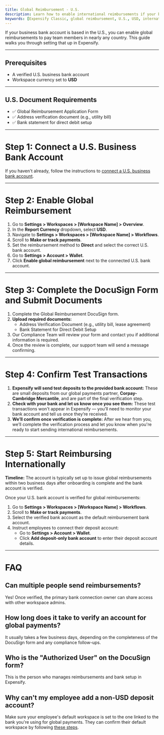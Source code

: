 ```yaml
---
title: Global Reimbursement - U.S.
description: Learn how to enable international reimbursements if your business bank account is in the U.S.
keywords: [Expensify Classic, global reimbursement, U.S., USD, international payments, direct deposit, DocuSign, compliance]
---
```


If your business bank account is based in the U.S., you can enable global reimbursements to pay team members in nearly any country. This guide walks you through setting that up in Expensify.

---

## Prerequisites
- A verified U.S. business bank account
- Workspace currency set to **USD**

---

## U.S. Document Requirements
- ✅ Global Reimbursement Application Form
- ✅ Address verification document (e.g., utility bill)
- ✅ Bank statement for direct debit setup

---

# Step 1: Connect a U.S. Business Bank Account
If you haven't already, follow the instructions to [connect a U.S. business bank account](https://help.expensify.com/articles/expensify-classic/bank-accounts-and-payments/bank-accounts/Connect-US-Business-Bank-Account).

---

# Step 2: Enable Global Reimbursement
1. Go to **Settings > Workspaces > [Workspace Name] > Overview**.
2. In the **Report Currency** dropdown, select **USD**.
3. Navigate to **Settings > Workspaces > [Workspace Name] > Workflows**.
4. Scroll to **Make or track payments**.
5. Set the reimbursement method to **Direct** and select the correct U.S. bank account.
6. Go to **Settings > Account > Wallet**.
7. Click **Enable global reimbursement** next to the connected U.S. bank account.

---

# Step 3: Complete the DocuSign Form and Submit Documents  
1. Complete the Global Reimbursement DocuSign form.
2. **Upload required documents:**
   - Address Verification Document (e.g., utility bill, lease agreement)
   - Bank Statement for Direct Debit Setup
3. Our Compliance Team will review your form and contact you if additional information is required.
4. Once the review is complete, our support team will send a message confirming.

---

# Step 4: Confirm Test Transactions

1. **Expensify will send test deposits to the provided bank account:** These are small deposits from our global payments partner, **Corpay-Cambridge Mercantile**, and are part of the final verification step.
2. **Check with your bank and let us know once you see them:** These test transactions won't appear in Expensify — you’ll need to monitor your bank account and tell us once they’re received.
3. **We’ll confirm once verification is complete:** After we hear from you, we’ll complete the verification process and let you know when you're ready to start sending international reimbursements.

---

# Step 5: Start Reimbursing Internationally

**Timeline:** The account is typically set up to issue global reimbursements within two business days after onboarding is complete and the bank account is verified.

Once your U.S. bank account is verified for global reimbursements:
1. Go to **Settings > Workspaces > [Workspace Name] > Workflows**.
2. Scroll to **Make or track payments**.
3. Select the verified bank account as the default reimbursement bank account.
4. Instruct employees to connect their deposit account:
   - Go to **Settings > Account > Wallet**.
   - Click **Add deposit-only bank account** to enter their deposit account details.

---

# FAQ

## Can multiple people send reimbursements?
Yes! Once verified, the primary bank connection owner can share access with other workspace admins.

## How long does it take to verify an account for global payments?
It usually takes a few business days, depending on the completeness of the DocuSign form and any compliance follow-ups.

## Who is the "Authorized User" on the DocuSign form?
This is the person who manages reimbursements and bank setup in Expensify.

## Why can't my employee add a non-USD deposit account?
Make sure your employee's default workspace is set to the one linked to the bank you're using for global payments. They can confirm their default workspace by following [these steps](https://help.expensify.com/articles/expensify-classic/workspaces/Navigate-multiple-workspaces).

